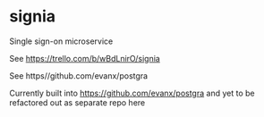 signia
======

Single sign-on microservice

See https://trello.com/b/wBdLnirO/signia

See https//github.com/evanx/postgra

Currently built into https://github.com/evanx/postgra and yet to be refactored out as separate repo here


